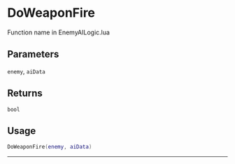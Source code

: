 # DoWeaponFire
Function name in EnemyAILogic.lua
## Parameters
`enemy`, `aiData`
## Returns
`bool`
## Usage
```lua
DoWeaponFire(enemy, aiData)
```
---
